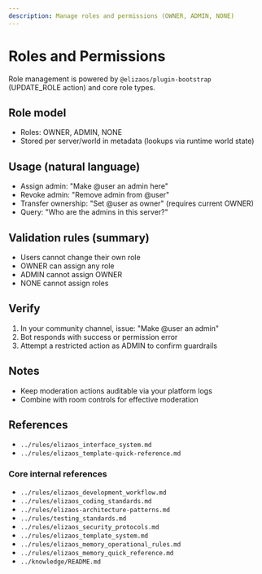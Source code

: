 ```yaml
---
description: Manage roles and permissions (OWNER, ADMIN, NONE)
---
```


# Roles and Permissions

Role management is powered by `@elizaos/plugin-bootstrap` (UPDATE_ROLE action) and core role types.

## Role model

- Roles: OWNER, ADMIN, NONE
- Stored per server/world in metadata (lookups via runtime world state)

## Usage (natural language)

- Assign admin: "Make @user an admin here"
- Revoke admin: "Remove admin from @user"
- Transfer ownership: "Set @user as owner" (requires current OWNER)
- Query: "Who are the admins in this server?"

## Validation rules (summary)

- Users cannot change their own role
- OWNER can assign any role
- ADMIN cannot assign OWNER
- NONE cannot assign roles

## Verify

1. In your community channel, issue: "Make @user an admin"
2. Bot responds with success or permission error
3. Attempt a restricted action as ADMIN to confirm guardrails

## Notes

- Keep moderation actions auditable via your platform logs
- Combine with room controls for effective moderation

## References

- `../rules/elizaos_interface_system.md`
- `../rules/elizaos_template-quick-reference.md`

### Core internal references

- `../rules/elizaos_development_workflow.md`
- `../rules/elizaos_coding_standards.md`
- `../rules/elizaos-architecture-patterns.md`
- `../rules/testing_standards.md`
- `../rules/elizaos_security_protocols.md`
- `../rules/elizaos_template_system.md`
- `../rules/elizaos_memory_operational_rules.md`
- `../rules/elizaos_memory_quick_reference.md`
- `../knowledge/README.md`
